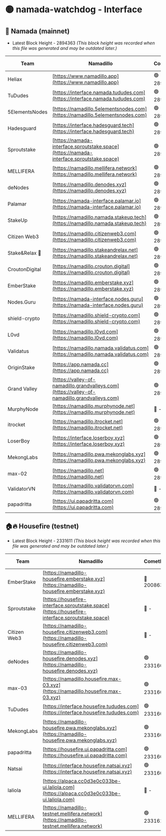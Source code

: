 # 🟡 namada-watchdog - Interface

## 🚀 Namada (mainnet)
- Latest Block Height - 2894363 *(This block height was recorded when this file was generated and may be outdated later.)*

| Team | Namadillo | CometBFT | Indexer | MASP Indexer |
|-|-|-|-|-|
| Heliax | [https://www.namadillo.app](https://www.namadillo.app) | 🟢 2894345 | 🟢 2894345 | 🟢 2894345 |
| TuDudes | [https://interface.namada.tududes.com](https://interface.namada.tududes.com) | 🟢 2894345 | 🟢 2894345 | 🟢 2894345 |
| 5ElementsNodes | [https://namadillo.5elementsnodes.com](https://namadillo.5elementsnodes.com) | 🟢 2894346 | 🟢 2894345 | 🟢 2894346 |
| Hadesguard | [https://interface.hadesguard.tech](https://interface.hadesguard.tech) | 🟢 2894346 | 🟢 2894346 | 🟢 2894346 |
| Sproutstake | [https://namada-interface.sproutstake.space](https://namada-interface.sproutstake.space) | 🟢 2894347 | 🔴 2797937 | 🟢 2894347 |
| MELLIFERA | [https://namadillo.mellifera.network](https://namadillo.mellifera.network) | 🟢 2894348 | 🟢 2894348 | 🟢 2894348 |
| deNodes | [https://namadillo.denodes.xyz](https://namadillo.denodes.xyz) | 🟢 2894348 | 🟢 2894348 | 🟢 2894348 |
| Palamar | [https://namada-interface.palamar.io](https://namada-interface.palamar.io) | 🟢 2894349 | 🟢 2894349 | 🟢 2894349 |
| StakeUp | [https://namadillo.namada.stakeup.tech](https://namadillo.namada.stakeup.tech) | 🟢 2894350 | 🟢 2894350 | 🟢 2894350 |
| Citizen Web3 | [https://namadillo.citizenweb3.com](https://namadillo.citizenweb3.com) | 🟢 2894351 | 🟢 2894350 | 🟢 2894350 |
| Stake&Relax 🦥 | [https://namadillo.stakeandrelax.net](https://namadillo.stakeandrelax.net) | 🟢 2894351 | 🟢 2894351 | 🟢 2894351 |
| CroutonDigital | [https://namadillo.crouton.digital](https://namadillo.crouton.digital) | 🟢 2894352 | 🟢 2894352 | 🟢 2894352 |
| EmberStake | [https://namadillo.emberstake.xyz](https://namadillo.emberstake.xyz) | 🟢 2894352 | 🟢 2894352 | 🟢 2894352 |
| Nodes.Guru | [https://namada-interface.nodes.guru](https://namada-interface.nodes.guru) | 🟢 2894353 | 🟢 2894353 | 🟢 2894353 |
| shield-crypto | [https://namadillo.shield-crypto.com](https://namadillo.shield-crypto.com) | 🟢 2894354 | 🟢 2894353 | 🟢 2894353 |
| L0vd | [https://namadillo.l0vd.com](https://namadillo.l0vd.com) | 🟢 2894354 | 🟢 2894354 | 🟢 2894355 |
| Validatus | [https://namadillo.namada.validatus.com](https://namadillo.namada.validatus.com) | 🟢 2894355 | 🟢 2894355 | 🟢 2894355 |
| OriginStake | [https://app.namada.cc](https://app.namada.cc) | 🟢 2894356 | 🟢 2894356 | 🟢 2894356 |
| Grand Valley | [https://valley-of-namadillo.grandvalleys.com](https://valley-of-namadillo.grandvalleys.com) | 🟢 2894357 | 🟢 2894357 | 🟢 2894357 |
| MurphyNode | [https://namadillo.murphynode.net](https://namadillo.murphynode.net) | 🔴 - | 🔴 - | 🔴 - |
| itrocket | [https://namadillo.itrocket.net](https://namadillo.itrocket.net) | 🟢 2894359 | 🟢 2894359 | 🟢 2894359 |
| LoserBoy | [https://interface.loserboy.xyz](https://interface.loserboy.xyz) | 🟢 2894360 | 🟢 2894360 | 🟢 2894360 |
| MekongLabs | [https://namadillo.pwa.mekonglabs.xyz](https://namadillo.pwa.mekonglabs.xyz) | 🟢 2894360 | 🟢 2894360 | 🟢 2894360 |
| max-02 | [https://namadillo.net](https://namadillo.net) | 🟢 2894361 | 🟢 2894361 | 🟢 2894361 |
| ValidatorVN | [https://namadillo.validatorvn.com](https://namadillo.validatorvn.com) | 🔴 - | 🔴 - | 🔴 - |
| papadritta | [https://ui.papadritta.com](https://ui.papadritta.com) | 🟢 2894363 | 🟢 2894363 | 🔴 2806794 |

## 🏠🔥 Housefire (testnet)
- Latest Block Height - 2331611 *(This block height was recorded when this file was generated and may be outdated later.)*

| Team | Namadillo | CometBFT | Indexer | MASP Indexer |
|-|-|-|-|-|
| EmberStake | [https://namadillo-housefire.emberstake.xyz](https://namadillo-housefire.emberstake.xyz) | 🔴 2008636 | 🔴 - | 🔴 - |
| Sproutstake | [https://housefire-interface.sproutstake.space](https://housefire-interface.sproutstake.space) | 🔴 - | 🔴 - | 🔴 - |
| Citizen Web3 | [https://namadillo-housefire.citizenweb3.com](https://namadillo-housefire.citizenweb3.com) | 🔴 - | 🟢 2331604 | 🟢 2331605 |
| deNodes | [https://namadillo-housefire.denodes.xyz](https://namadillo-housefire.denodes.xyz) | 🟢 2331605 | 🟢 2331605 | 🟢 2331605 |
| max-03 | [https://namadillo.housefire.max-03.xyz](https://namadillo.housefire.max-03.xyz) | 🟢 2331606 | 🔴 2167206 | 🟢 2331606 |
| TuDudes | [https://interface.housefire.tududes.com](https://interface.housefire.tududes.com) | 🟢 2331606 | 🟢 2331606 | 🟢 2331606 |
| MekongLabs | [https://namadillo-housefire.pwa.mekonglabs.xyz](https://namadillo-housefire.pwa.mekonglabs.xyz) | 🟢 2331606 | 🟢 2331606 | 🟢 2331606 |
| papadritta | [https://housefire.ui.papadritta.com](https://housefire.ui.papadritta.com) | 🟢 2331607 | 🟢 2331607 | 🔴 - |
| Natsai | [https://interface.housefire.natsai.xyz](https://interface.housefire.natsai.xyz) | 🟢 2331609 | 🟢 2331609 | 🟢 2331609 |
| laliola | [https://alpaca.cc0d3e0c033be-ui.laliola.com](https://alpaca.cc0d3e0c033be-ui.laliola.com) | 🔴 - | 🔴 - | 🔴 - |
| MELLIFERA | [https://namadillo-testnet.mellifera.network](https://namadillo-testnet.mellifera.network) | 🟢 2331611 | 🟢 2331611 | 🟢 2331611 |

